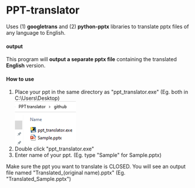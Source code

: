 # PPT-translator
Uses (1) **googletrans** and (2) **python-pptx** libraries to translate pptx files of any language to English.  

#### output
This program will **output a separate pptx file** containing the translated **English** version.

#### How to use  
1. Place your ppt in the same directory as "ppt_translator.exe"  (Eg. both in C:\Users\Desktop)  
![image1](readme_screenshot/Screenshot_1.png)
3. Double click "ppt_translator.exe"
4. Enter name of your ppt. (Eg. type "Sample" for Sample.pptx)  
  
Make sure the ppt you want to translate is CLOSED. 
You will see an output file named "Translated_(original name).pptx"  (Eg. "Translated_Sample.pptx")
